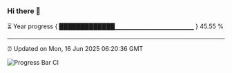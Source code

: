 ### Hi there 👋

⏳ Year progress { █████████████▁▁▁▁▁▁▁▁▁▁▁▁▁▁▁▁▁ } 45.55 %

---

⏰ Updated on Mon, 16 Jun 2025 06:20:36 GMT

![Progress Bar CI](https://github.com/code-lakshay/GitHub-Actions-Demo/workflows/Progress%20Bar%20CI/badge.svg)
